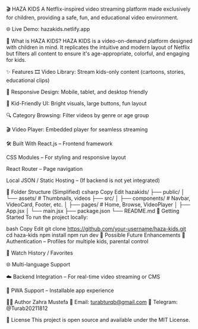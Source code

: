 🎬 HAZA KIDS
A Netflix-inspired video streaming platform made exclusively for children, providing a safe, fun, and educational video environment.

🌐 Live Demo: hazakids.netlify.app

🧒 What is HAZA KIDS?
HAZA KIDS is a video-on-demand platform designed with children in mind. It replicates the intuitive and modern layout of Netflix but filters all content to ensure it's age-appropriate, colorful, and engaging for kids.

✨ Features
🎞️ Video Library: Stream kids-only content (cartoons, stories, educational clips)

📱 Responsive Design: Mobile, tablet, and desktop friendly

🎨 Kid-Friendly UI: Bright visuals, large buttons, fun layout

🔍 Category Browsing: Filter videos by genre or age group

🎬 Video Player: Embedded player for seamless streaming

🛠️ Built With
React.js – Frontend framework

CSS Modules  – For styling and responsive layout

React Router – Page navigation

Local JSON / Static Hosting – (If backend is not yet integrated)

📁 Folder Structure (Simplified)
csharp
Copy
Edit
hazakids/
├── public/
│   └── assets/          # Thumbnails, videos
├── src/
│   ├── components/      # Navbar, VideoCard, Footer, etc.
│   ├── pages/           # Home, Browse, VideoPlayer
│   ├── App.jsx
│   └── main.jsx
├── package.json
└── README.md
🚀 Getting Started
To run the project locally:

bash
Copy
Edit
git clone https://github.com/your-username/haza-kids.git
cd haza-kids
npm install
npm run dev
🧩 Possible Future Enhancements
🔐 Authentication – Profiles for multiple kids, parental control

🧠 Watch History / Favorites

🌐 Multi-language Support

☁️ Backend Integration – For real-time video streaming or CMS

📱 PWA Support – Installable app experience

👩‍💻 Author
Zahra Mustefa
📧 Email: turabturqb@gmail.com
📱 Telegram: @Turab20211812

📜 License
This project is open source and available under the MIT License.

